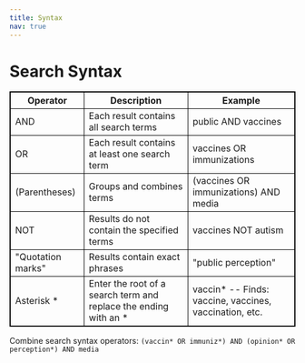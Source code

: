 ```yaml
---
title: Syntax
nav: true
---
```

# Search Syntax
<style>
table, th, td { border: 1px solid black; }
</style>

| Operator | Description | Example |
| -------- | ----------- | ------- |
| AND | Each result contains all search terms | public AND vaccines |
| OR | Each result contains at least one search term | vaccines OR immunizations |
| (Parentheses) | Groups and combines terms | (vaccines OR immunizations) AND media |
| NOT | Results do not contain the specified terms | vaccines NOT autism |
| "Quotation marks" | Results contain exact phrases | "public perception" |
| Asterisk * | Enter the root of a search term and replace the ending with an * | vaccin* -- Finds: vaccine, vaccines, vaccination, etc. |

Combine search syntax operators: `(vaccin* OR immuniz*) AND (opinion* OR perception*) AND media`